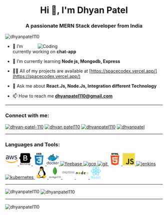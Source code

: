 <h1 align="center">Hi 👋, I'm Dhyan Patel</h1>

<h3 align="center">A passionate MERN Stack developer from India</h3>

<p align="left"> <img src="https://komarev.com/ghpvc/?username=dhyanpatel110&label=Profile%20views&color=0e75b6&style=flat" alt="dhyanpatel110" /> </p>
<img align="right" alt="Coding" width="400" src="https://github.com/dhyanpatel110/flutter_image/blob/master/JavaScript%20frameworks.gif">

- 🔭 I’m currently working on **chat-app**

- 🌱 I’m currently learning **Node js, Mongodb, Express**

- 👨‍💻 All of my projects are available at [https://spacecodex.vercel.app/](https://spacecodex.vercel.app/)

- 💬 Ask me about **React.Js, Node.Js, Integration different Technology**

- 📫 How to reach me **dhyanpatel110@gmail.com**

<hr>
<h3 align="left">Connect with me:</h3>
<p align="left">
<a href="https://linkedin.com/in/dhyan-patel-110" target="blank"><img align="center" src="https://raw.githubusercontent.com/rahuldkjain/github-profile-readme-generator/master/src/images/icons/Social/linked-in-alt.svg" alt="dhyan-patel-110" height="30" width="40" /></a>
<a href="https://kaggle.com/dhyan patel110" target="blank"><img align="center" src="https://raw.githubusercontent.com/rahuldkjain/github-profile-readme-generator/master/src/images/icons/Social/kaggle.svg" alt="dhyan patel110" height="30" width="40" /></a>
<a href="https://www.hackerrank.com/dhyanpatel110" target="blank"><img align="center" src="https://raw.githubusercontent.com/rahuldkjain/github-profile-readme-generator/master/src/images/icons/Social/hackerrank.svg" alt="dhyanpatel110" height="30" width="40" /></a>
<a href="https://www.leetcode.com/dhyanpatel" target="blank"><img align="center" src="https://raw.githubusercontent.com/rahuldkjain/github-profile-readme-generator/master/src/images/icons/Social/leet-code.svg" alt="dhyanpatel" height="30" width="40" /></a>
</p>

<hr>
<h3 align="left">Languages and Tools:</h3>
<p align="left"> <a href="https://aws.amazon.com" target="_blank"> <img src="https://raw.githubusercontent.com/devicons/devicon/master/icons/amazonwebservices/amazonwebservices-original-wordmark.svg" alt="aws" width="40" height="40"/> </a> <a href="https://getbootstrap.com" target="_blank"> <img src="https://raw.githubusercontent.com/devicons/devicon/master/icons/bootstrap/bootstrap-plain-wordmark.svg" alt="bootstrap" width="40" height="40"/> </a> <a href="https://www.w3schools.com/css/" target="_blank"> <img src="https://raw.githubusercontent.com/devicons/devicon/master/icons/css3/css3-original-wordmark.svg" alt="css3" width="40" height="40"/> </a> <a href="https://www.docker.com/" target="_blank"> <img src="https://raw.githubusercontent.com/devicons/devicon/master/icons/docker/docker-original-wordmark.svg" alt="docker" width="40" height="40"/> </a> <a href="https://firebase.google.com/" target="_blank"> <img src="https://www.vectorlogo.zone/logos/firebase/firebase-icon.svg" alt="firebase" width="40" height="40"/> </a> <a href="https://cloud.google.com" target="_blank"> <img src="https://www.vectorlogo.zone/logos/google_cloud/google_cloud-icon.svg" alt="gcp" width="40" height="40"/> </a> <a href="https://git-scm.com/" target="_blank"> <img src="https://www.vectorlogo.zone/logos/git-scm/git-scm-icon.svg" alt="git" width="40" height="40"/> </a> </a> <a href="https://www.w3.org/html/" target="_blank"> <img src="https://raw.githubusercontent.com/devicons/devicon/master/icons/html5/html5-original-wordmark.svg" alt="html5" width="40" height="40"/> </a> <a href="https://developer.mozilla.org/en-US/docs/Web/JavaScript" target="_blank"> <img src="https://raw.githubusercontent.com/devicons/devicon/master/icons/javascript/javascript-original.svg" alt="javascript" width="40" height="40"/> </a> <a href="https://www.jenkins.io" target="_blank"> <img src="https://www.vectorlogo.zone/logos/jenkins/jenkins-icon.svg" alt="jenkins" width="40" height="40"/> </a> <a href="https://kubernetes.io" target="_blank"> <img src="https://www.vectorlogo.zone/logos/kubernetes/kubernetes-icon.svg" alt="kubernetes" width="40" height="40"/> </a> <a href="https://www.linux.org/" target="_blank"> <img src="https://raw.githubusercontent.com/devicons/devicon/master/icons/linux/linux-original.svg" alt="linux" width="40" height="40"/> </a> <a href="https://www.mongodb.com/" target="_blank"> <img src="https://raw.githubusercontent.com/devicons/devicon/master/icons/mongodb/mongodb-original-wordmark.svg" alt="mongodb" width="40" height="40"/> </a> <a href="https://expressjs.com" target="_blank"> <img src="https://raw.githubusercontent.com/devicons/devicon/master/icons/express/express-original-wordmark.svg" alt="express" width="40" height="40"/> </a> <a href="https://nodejs.org" target="_blank"> <img src="https://raw.githubusercontent.com/devicons/devicon/master/icons/nodejs/nodejs-original-wordmark.svg" alt="nodejs" width="40" height="40"/> </a> <a href="https://reactjs.org/" target="_blank"> <img src="https://raw.githubusercontent.com/devicons/devicon/master/icons/react/react-original-wordmark.svg" alt="react" width="40" height="40"/> </a> </p>

<hr>
<p><img align="left" src="https://github-readme-stats.vercel.app/api/top-langs?username=dhyanpatel110&show_icons=true&locale=en&layout=compact" alt="dhyanpatel110" /></p>

<p>&nbsp;<img align="center" src="https://github-readme-stats.vercel.app/api?username=dhyanpatel110&show_icons=true&locale=en" alt="dhyanpatel110" /></p>

<hr>
<p><img align="center" src="https://github-readme-streak-stats.herokuapp.com/?user=dhyanpatel110&" alt="dhyanpatel110" /></p>
